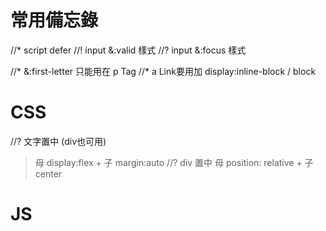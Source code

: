 # 常用備忘錄

//* script defer 
//! input &:valid 樣式
//? input &:focus 樣式


//* &:first-letter 只能用在 p Tag
//* a Link要用加 display:inline-block / block

# CSS
//? 文字置中 (div也可用)
> 母 display:flex + 子 margin:auto
//? div 置中
> 母 position: relative + 子 center

# JS
